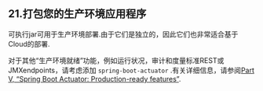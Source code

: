 ## 21.打包您的生产环境应用程序

可执行jar可用于生产环境部署.由于它们是独立的，因此它们也非常适合基于Cloud的部署.

对于其他“生产环境就绪”功能，例如运行状况，审计和度量标准REST或JMXendpoints，请考虑添加 `spring-boot-actuator` .有关详细信息，请参阅[Part V, “Spring Boot Actuator: Production-ready features”](production-ready.html).
